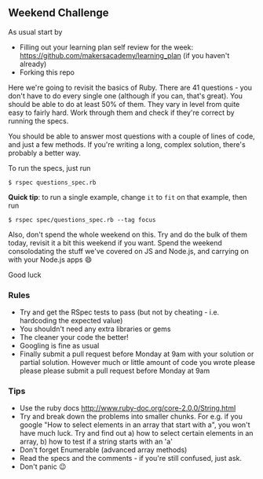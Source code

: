 ## Weekend Challenge

As usual start by

* Filling out your learning plan self review for the week: https://github.com/makersacademy/learning_plan (if you haven't already)
* Forking this repo

Here we're going to revisit the basics of Ruby. There are 41 questions - you don't have to do every single one (although if you can, that's great). You should be able to do at least 50% of them. They vary in level from quite easy to fairly hard. Work through them and check if they're correct by running the specs.

You should be able to answer most questions with a couple of lines of code, and just a few methods. If you're writing a long, complex solution, there's probably a better way.

To run the specs, just run

~~~
$ rspec questions_spec.rb
~~~

**Quick tip**: to run a single example, change `it` to `fit` on that example, then run

~~~
$ rspec spec/questions_spec.rb --tag focus
~~~

Also, don't spend the whole weekend on this. Try and do the bulk of them today, revisit it a bit this weekend if you want. Spend the weekend consolodating the stuff we've covered on JS and Node.js, and carrying on with your Node.js apps :smile:

Good luck

### Rules

* Try and get the RSpec tests to pass (but not by cheating - i.e. hardcoding the expected value)
* You shouldn't need any extra libraries or gems
* The cleaner your code the better!
* Googling is fine as usual
* Finally submit a pull request before Monday at 9am with your solution or partial solution.  However much or little amount of code you wrote please please please submit a pull request before Monday at 9am

### Tips

* Use the ruby docs http://www.ruby-doc.org/core-2.0.0/String.html
* Try and break down the problems into smaller chunks. For e.g. if you google "How to select elements in an array that start with a", you won't have much luck. Try and find out a) how to select certain elements in an array, b) how to test if a string starts with an 'a'
* Don't forget Enumerable (advanced array methods)
* Read the specs and the comments - if you're still confused, just ask.
* Don't panic :wink:


